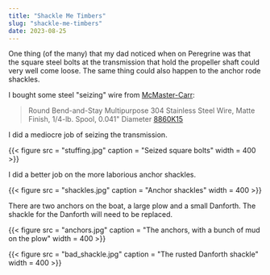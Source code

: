 ```yaml
---
title: "Shackle Me Timbers"
slug: "shackle-me-timbers"
date: 2023-08-25
---
```


One thing (of the many) that my dad noticed when on Peregrine was that the square steel bolts at the transmission that hold the propeller shaft could very well come loose. The same thing could also happen to the anchor rode shackles. 

I bought some steel "seizing" wire from [McMaster-Carr](https://www.mcmaster.com/):

>Round Bend-and-Stay Multipurpose 304 Stainless Steel Wire, Matte Finish, 1/4-lb. Spool, 0.041" Diameter [8860K15](https://www.mcmaster.com/catalog/130/4290/8860K15)

I did a mediocre job of seizing the transmission. 

{{< figure src = "stuffing.jpg" caption = "Seized square bolts" width = 400 >}}

I did a better job on the more laborious anchor shackles.

{{< figure src = "shackles.jpg" caption = "Anchor shackles" width = 400 >}}

There are two anchors on the boat, a large plow and a small Danforth. The shackle for the Danforth will need to be replaced.

{{< figure src = "anchors.jpg" caption = "The anchors, with a bunch of mud on the plow" width = 400 >}}

{{< figure src = "bad_shackle.jpg" caption = "The rusted Danforth shackle" width = 400 >}}